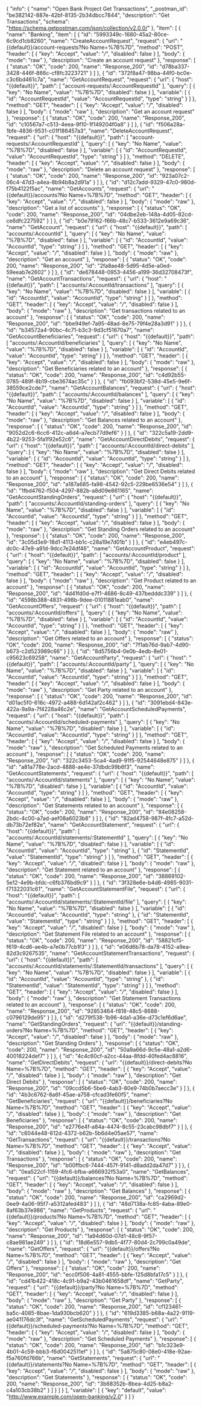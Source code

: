 {
  "info": {
    "name": "Open Bank Project Get Transactions",
    "_postman_id": "be382142-887e-42bf-8135-2b34dbcc7844",
    "description": "Get Transactions",
    "schema": "https://schema.getpostman.com/json/collection/v2.0.0/"
  },
  "item": [
    {
      "name": "Banking",
      "item": [
        {
          "id": "5993349c-1680-45a2-80ce-6c9cd1cb8260",
          "name": "CreateAccountRequest",
          "request": {
            "url": "{{default}}/account-requests?No Name=%7B%7D",
            "method": "POST",
            "header": [
              {
                "key": "Accept",
                "value": "*/*",
                "disabled": false
              }
            ],
            "body": {
              "mode": "raw"
            },
            "description": "Create an account request"
          },
          "response": [
            {
              "status": "OK",
              "code": 200,
              "name": "Response_200",
              "id": "d78ba337-3428-446f-866c-cf8fc3223721"
            }
          ]
        },
        {
          "id": "372f8a47-98ba-44f0-bc0e-c3c6bd461c7a",
          "name": "GetAccountRequest",
          "request": {
            "url": {
              "host": "{{default}}",
              "path": [
                "account-requests/:AccountRequestId"
              ],
              "query": [
                {
                  "key": "No Name",
                  "value": "%7B%7D",
                  "disabled": false
                }
              ],
              "variable": [
                {
                  "id": "AccountRequestId",
                  "value": "AccountRequestId",
                  "type": "string"
                }
              ]
            },
            "method": "GET",
            "header": [
              {
                "key": "Accept",
                "value": "*/*",
                "disabled": false
              }
            ],
            "body": {
              "mode": "raw"
            },
            "description": "Get an account request"
          },
          "response": [
            {
              "status": "OK",
              "code": 200,
              "name": "Response_200",
              "id": "c10567a7-c513-4eea-9f10-1f149204f0a8"
            }
          ]
        },
        {
          "id": "f506a28a-1bfe-4836-9531-c01f186457a3",
          "name": "DeleteAccountRequest",
          "request": {
            "url": {
              "host": "{{default}}",
              "path": [
                "account-requests/:AccountRequestId"
              ],
              "query": [
                {
                  "key": "No Name",
                  "value": "%7B%7D",
                  "disabled": false
                }
              ],
              "variable": [
                {
                  "id": "AccountRequestId",
                  "value": "AccountRequestId",
                  "type": "string"
                }
              ]
            },
            "method": "DELETE",
            "header": [
              {
                "key": "Accept",
                "value": "*/*",
                "disabled": false
              }
            ],
            "body": {
              "mode": "raw"
            },
            "description": "Delete an account request"
          },
          "response": [
            {
              "status": "OK",
              "code": 200,
              "name": "Response_200",
              "id": "923a07c2-06c4-47d3-a4ea-8b94b8a2d91a"
            }
          ]
        },
        {
          "id": "d12c7add-9329-47c0-980d-f75b4122f5ac",
          "name": "GetAccounts",
          "request": {
            "url": "{{default}}/accounts?No Name=%7B%7D",
            "method": "GET",
            "header": [
              {
                "key": "Accept",
                "value": "*/*",
                "disabled": false
              }
            ],
            "body": {
              "mode": "raw"
            },
            "description": "Get a list of accounts"
          },
          "response": [
            {
              "status": "OK",
              "code": 200,
              "name": "Response_200",
              "id": "04dbe2eb-148a-4d05-82cd-ce6dfc227592"
            }
          ]
        },
        {
          "id": "b0e79162-f66b-48c7-b533-3612e9a69c36",
          "name": "GetAccount",
          "request": {
            "url": {
              "host": "{{default}}",
              "path": [
                "accounts/:AccountId"
              ],
              "query": [
                {
                  "key": "No Name",
                  "value": "%7B%7D",
                  "disabled": false
                }
              ],
              "variable": [
                {
                  "id": "AccountId",
                  "value": "AccountId",
                  "type": "string"
                }
              ]
            },
            "method": "GET",
            "header": [
              {
                "key": "Accept",
                "value": "*/*",
                "disabled": false
              }
            ],
            "body": {
              "mode": "raw"
            },
            "description": "Get an account"
          },
          "response": [
            {
              "status": "OK",
              "code": 200,
              "name": "Response_200",
              "id": "2fa8ae48-5d95-4d5e-a0ed-59eeab7e2602"
            }
          ]
        },
        {
          "id": "de678448-0953-4456-a199-36d32708473f",
          "name": "GetAccountTransactions",
          "request": {
            "url": {
              "host": "{{default}}",
              "path": [
                "accounts/:AccountId/transactions"
              ],
              "query": [
                {
                  "key": "No Name",
                  "value": "%7B%7D",
                  "disabled": false
                }
              ],
              "variable": [
                {
                  "id": "AccountId",
                  "value": "AccountId",
                  "type": "string"
                }
              ]
            },
            "method": "GET",
            "header": [
              {
                "key": "Accept",
                "value": "*/*",
                "disabled": false
              }
            ],
            "body": {
              "mode": "raw"
            },
            "description": "Get transactions related to an account"
          },
          "response": [
            {
              "status": "OK",
              "code": 200,
              "name": "Response_200",
              "id": "bbe949ef-7a95-48ad-8e75-79f4e28a3d91"
            }
          ]
        },
        {
          "id": "b34572a4-90bc-4c71-b3c3-9d3cf51670a7",
          "name": "GetAccountBeneficiaries",
          "request": {
            "url": {
              "host": "{{default}}",
              "path": [
                "accounts/:AccountId/beneficiaries"
              ],
              "query": [
                {
                  "key": "No Name",
                  "value": "%7B%7D",
                  "disabled": false
                }
              ],
              "variable": [
                {
                  "id": "AccountId",
                  "value": "AccountId",
                  "type": "string"
                }
              ]
            },
            "method": "GET",
            "header": [
              {
                "key": "Accept",
                "value": "*/*",
                "disabled": false
              }
            ],
            "body": {
              "mode": "raw"
            },
            "description": "Get Beneficiaries related to an account"
          },
          "response": [
            {
              "status": "OK",
              "code": 200,
              "name": "Response_200",
              "id": "c4d92b55-0785-489f-8b19-cbe3674ac35c"
            }
          ]
        },
        {
          "id": "fb093bf2-538d-45e5-9e6f-38559ce2cde7",
          "name": "GetAccountBalances",
          "request": {
            "url": {
              "host": "{{default}}",
              "path": [
                "accounts/:AccountId/balances"
              ],
              "query": [
                {
                  "key": "No Name",
                  "value": "%7B%7D",
                  "disabled": false
                }
              ],
              "variable": [
                {
                  "id": "AccountId",
                  "value": "AccountId",
                  "type": "string"
                }
              ]
            },
            "method": "GET",
            "header": [
              {
                "key": "Accept",
                "value": "*/*",
                "disabled": false
              }
            ],
            "body": {
              "mode": "raw"
            },
            "description": "Get Balances related to an account"
          },
          "response": [
            {
              "status": "OK",
              "code": 200,
              "name": "Response_200",
              "id": "9052d2c6-6cc6-412c-a6d4-a7ecb77d9ef6"
            }
          ]
        },
        {
          "id": "322c5a19-2dd9-4b22-9253-5fa1f92e52c6",
          "name": "GetAccountDirectDebits",
          "request": {
            "url": {
              "host": "{{default}}",
              "path": [
                "accounts/:AccountId/direct-debits"
              ],
              "query": [
                {
                  "key": "No Name",
                  "value": "%7B%7D",
                  "disabled": false
                }
              ],
              "variable": [
                {
                  "id": "AccountId",
                  "value": "AccountId",
                  "type": "string"
                }
              ]
            },
            "method": "GET",
            "header": [
              {
                "key": "Accept",
                "value": "*/*",
                "disabled": false
              }
            ],
            "body": {
              "mode": "raw"
            },
            "description": "Get Direct Debits related to an account"
          },
          "response": [
            {
              "status": "OK",
              "code": 200,
              "name": "Response_200",
              "id": "a187a685-fa98-4542-92c5-229be6536e54"
            }
          ]
        },
        {
          "id": "1fbd4762-f504-4297-882b-a8d09e861165",
          "name": "GetAccountStandingOrders",
          "request": {
            "url": {
              "host": "{{default}}",
              "path": [
                "accounts/:AccountId/standing-orders"
              ],
              "query": [
                {
                  "key": "No Name",
                  "value": "%7B%7D",
                  "disabled": false
                }
              ],
              "variable": [
                {
                  "id": "AccountId",
                  "value": "AccountId",
                  "type": "string"
                }
              ]
            },
            "method": "GET",
            "header": [
              {
                "key": "Accept",
                "value": "*/*",
                "disabled": false
              }
            ],
            "body": {
              "mode": "raw"
            },
            "description": "Get Standing Orders related to an account"
          },
          "response": [
            {
              "status": "OK",
              "code": 200,
              "name": "Response_200",
              "id": "3c05d3e9-18d1-4113-bb1c-c28a19e7d01b"
            }
          ]
        },
        {
          "id": "e4eb497c-dc0c-47e9-a91d-9dcc7e24df46",
          "name": "GetAccountProduct",
          "request": {
            "url": {
              "host": "{{default}}",
              "path": [
                "accounts/:AccountId/product"
              ],
              "query": [
                {
                  "key": "No Name",
                  "value": "%7B%7D",
                  "disabled": false
                }
              ],
              "variable": [
                {
                  "id": "AccountId",
                  "value": "AccountId",
                  "type": "string"
                }
              ]
            },
            "method": "GET",
            "header": [
              {
                "key": "Accept",
                "value": "*/*",
                "disabled": false
              }
            ],
            "body": {
              "mode": "raw"
            },
            "description": "Get Product related to an account"
          },
          "response": [
            {
              "status": "OK",
              "code": 200,
              "name": "Response_200",
              "id": "4d41fd0d-e7f1-4686-8c49-437bedddc339"
            }
          ]
        },
        {
          "id": "4598b388-4831-498b-9dee-01011881eab0",
          "name": "GetAccountOffers",
          "request": {
            "url": {
              "host": "{{default}}",
              "path": [
                "accounts/:AccountId/offers"
              ],
              "query": [
                {
                  "key": "No Name",
                  "value": "%7B%7D",
                  "disabled": false
                }
              ],
              "variable": [
                {
                  "id": "AccountId",
                  "value": "AccountId",
                  "type": "string"
                }
              ]
            },
            "method": "GET",
            "header": [
              {
                "key": "Accept",
                "value": "*/*",
                "disabled": false
              }
            ],
            "body": {
              "mode": "raw"
            },
            "description": "Get Offers related to an account"
          },
          "response": [
            {
              "status": "OK",
              "code": 200,
              "name": "Response_200",
              "id": "7f1ab76d-9ab7-4d90-b673-c2d523989c66"
            }
          ]
        },
        {
          "id": "8d5756b4-0e0b-4edb-8e01-c95623c69258",
          "name": "GetAccountParty",
          "request": {
            "url": {
              "host": "{{default}}",
              "path": [
                "accounts/:AccountId/party"
              ],
              "query": [
                {
                  "key": "No Name",
                  "value": "%7B%7D",
                  "disabled": false
                }
              ],
              "variable": [
                {
                  "id": "AccountId",
                  "value": "AccountId",
                  "type": "string"
                }
              ]
            },
            "method": "GET",
            "header": [
              {
                "key": "Accept",
                "value": "*/*",
                "disabled": false
              }
            ],
            "body": {
              "mode": "raw"
            },
            "description": "Get Party related to an account"
          },
          "response": [
            {
              "status": "OK",
              "code": 200,
              "name": "Response_200",
              "id": "d01ac5f0-616c-4972-a488-6d142af2c462"
            }
          ]
        },
        {
          "id": "3091ebd4-843e-422a-9a9a-7f4228a46c2e",
          "name": "GetAccountScheduledPayments",
          "request": {
            "url": {
              "host": "{{default}}",
              "path": [
                "accounts/:AccountId/scheduled-payments"
              ],
              "query": [
                {
                  "key": "No Name",
                  "value": "%7B%7D",
                  "disabled": false
                }
              ],
              "variable": [
                {
                  "id": "AccountId",
                  "value": "AccountId",
                  "type": "string"
                }
              ]
            },
            "method": "GET",
            "header": [
              {
                "key": "Accept",
                "value": "*/*",
                "disabled": false
              }
            ],
            "body": {
              "mode": "raw"
            },
            "description": "Get Scheduled Payments related to an account"
          },
          "response": [
            {
              "status": "OK",
              "code": 200,
              "name": "Response_200",
              "id": "322c3453-5ca4-4ad9-91f5-92544648e875"
            }
          ]
        },
        {
          "id": "a81a778e-2acd-4888-ae4e-37dbdc99b6f3",
          "name": "GetAccountStatements",
          "request": {
            "url": {
              "host": "{{default}}",
              "path": [
                "accounts/:AccountId/statements"
              ],
              "query": [
                {
                  "key": "No Name",
                  "value": "%7B%7D",
                  "disabled": false
                }
              ],
              "variable": [
                {
                  "id": "AccountId",
                  "value": "AccountId",
                  "type": "string"
                }
              ]
            },
            "method": "GET",
            "header": [
              {
                "key": "Accept",
                "value": "*/*",
                "disabled": false
              }
            ],
            "body": {
              "mode": "raw"
            },
            "description": "Get Statements related to an account"
          },
          "response": [
            {
              "status": "OK",
              "code": 200,
              "name": "Response_200",
              "id": "84e08258-2bdc-4c00-a7ad-aef08a6023b8"
            }
          ]
        },
        {
          "id": "82ad4758-987f-4fc7-a52d-db73b72ef82e",
          "name": "GetAccountStatement",
          "request": {
            "url": {
              "host": "{{default}}",
              "path": [
                "accounts/:AccountId/statements/:StatementId"
              ],
              "query": [
                {
                  "key": "No Name",
                  "value": "%7B%7D",
                  "disabled": false
                }
              ],
              "variable": [
                {
                  "id": "AccountId",
                  "value": "AccountId",
                  "type": "string"
                },
                {
                  "id": "StatementId",
                  "value": "StatementId",
                  "type": "string"
                }
              ]
            },
            "method": "GET",
            "header": [
              {
                "key": "Accept",
                "value": "*/*",
                "disabled": false
              }
            ],
            "body": {
              "mode": "raw"
            },
            "description": "Get Statement related to an account"
          },
          "response": [
            {
              "status": "OK",
              "code": 200,
              "name": "Response_200",
              "id": "38869102-5e12-4e9b-bfdc-c6fb376bd9c9"
            }
          ]
        },
        {
          "id": "3f328e6e-b4d6-4985-9031-f71322031c61",
          "name": "GetAccountStatementFile",
          "request": {
            "url": {
              "host": "{{default}}",
              "path": [
                "accounts/:AccountId/statements/:StatementId/file"
              ],
              "query": [
                {
                  "key": "No Name",
                  "value": "%7B%7D",
                  "disabled": false
                }
              ],
              "variable": [
                {
                  "id": "AccountId",
                  "value": "AccountId",
                  "type": "string"
                },
                {
                  "id": "StatementId",
                  "value": "StatementId",
                  "type": "string"
                }
              ]
            },
            "method": "GET",
            "header": [
              {
                "key": "Accept",
                "value": "*/*",
                "disabled": false
              }
            ],
            "body": {
              "mode": "raw"
            },
            "description": "Get Statement File related to an account"
          },
          "response": [
            {
              "status": "OK",
              "code": 200,
              "name": "Response_200",
              "id": "58821cf5-f619-4cd6-ae4b-a7e0b77cb1f3"
            }
          ]
        },
        {
          "id": "e06d6b78-da78-4152-a9ea-82d3c9267535",
          "name": "GetAccountStatementTransactions",
          "request": {
            "url": {
              "host": "{{default}}",
              "path": [
                "accounts/:AccountId/statements/:StatementId/transactions"
              ],
              "query": [
                {
                  "key": "No Name",
                  "value": "%7B%7D",
                  "disabled": false
                }
              ],
              "variable": [
                {
                  "id": "AccountId",
                  "value": "AccountId",
                  "type": "string"
                },
                {
                  "id": "StatementId",
                  "value": "StatementId",
                  "type": "string"
                }
              ]
            },
            "method": "GET",
            "header": [
              {
                "key": "Accept",
                "value": "*/*",
                "disabled": false
              }
            ],
            "body": {
              "mode": "raw"
            },
            "description": "Get Statement Transactions related to an account"
          },
          "response": [
            {
              "status": "OK",
              "code": 200,
              "name": "Response_200",
              "id": "92853464-f818-48c5-8688-c0796129de95"
            }
          ]
        },
        {
          "id": "d279f538-1b96-4da1-a36e-d73c1ef6d6ae",
          "name": "GetStandingOrders",
          "request": {
            "url": "{{default}}/standing-orders?No Name=%7B%7D",
            "method": "GET",
            "header": [
              {
                "key": "Accept",
                "value": "*/*",
                "disabled": false
              }
            ],
            "body": {
              "mode": "raw"
            },
            "description": "Get Standing Orders"
          },
          "response": [
            {
              "status": "OK",
              "code": 200,
              "name": "Response_200",
              "id": "50a9a66d-9c5e-48a1-a2d6-40018224def7"
            }
          ]
        },
        {
          "id": "4c4c60cf-a2cc-44aa-8fdd-40fed4ac8816",
          "name": "GetDirectDebits",
          "request": {
            "url": "{{default}}/direct-debits?No Name=%7B%7D",
            "method": "GET",
            "header": [
              {
                "key": "Accept",
                "value": "*/*",
                "disabled": false
              }
            ],
            "body": {
              "mode": "raw"
            },
            "description": "Get Direct Debits"
          },
          "response": [
            {
              "status": "OK",
              "code": 200,
              "name": "Response_200",
              "id": "09ccd5b6-5be6-4ab3-80e9-74b0b7aecc3e"
            }
          ]
        },
        {
          "id": "4b3c6762-8a6f-45ae-a758-cfcad3fe60f5",
          "name": "GetBeneficiaries",
          "request": {
            "url": "{{default}}/beneficiaries?No Name=%7B%7D",
            "method": "GET",
            "header": [
              {
                "key": "Accept",
                "value": "*/*",
                "disabled": false
              }
            ],
            "body": {
              "mode": "raw"
            },
            "description": "Get Beneficiaries"
          },
          "response": [
            {
              "status": "OK",
              "code": 200,
              "name": "Response_200",
              "id": "e2776e4f-a84a-4474-8c55-23cabc98dbf7"
            }
          ]
        },
        {
          "id": "c6044e48-612d-4372-b62b-5b6d4e05ae57",
          "name": "GetTransactions",
          "request": {
            "url": "{{default}}/transactions?No Name=%7B%7D",
            "method": "GET",
            "header": [
              {
                "key": "Accept",
                "value": "*/*",
                "disabled": false
              }
            ],
            "body": {
              "mode": "raw"
            },
            "description": "Get Transactions"
          },
          "response": [
            {
              "status": "OK",
              "code": 200,
              "name": "Response_200",
              "id": "b00ffbc6-7444-457f-9141-d8add2da47d7"
            }
          ]
        },
        {
          "id": "0ea522cf-1159-4fc6-bfba-a666932f53a0",
          "name": "GetBalances",
          "request": {
            "url": "{{default}}/balances?No Name=%7B%7D",
            "method": "GET",
            "header": [
              {
                "key": "Accept",
                "value": "*/*",
                "disabled": false
              }
            ],
            "body": {
              "mode": "raw"
            },
            "description": "Get Balances"
          },
          "response": [
            {
              "status": "OK",
              "code": 200,
              "name": "Response_200",
              "id": "ca2969d2-0ee9-4a06-95f7-a5312afed483"
            }
          ]
        },
        {
          "id": "48d7138a-fc85-4aba-89e0-8af63b37e986",
          "name": "GetProducts",
          "request": {
            "url": "{{default}}/products?No Name=%7B%7D",
            "method": "GET",
            "header": [
              {
                "key": "Accept",
                "value": "*/*",
                "disabled": false
              }
            ],
            "body": {
              "mode": "raw"
            },
            "description": "Get Products"
          },
          "response": [
            {
              "status": "OK",
              "code": 200,
              "name": "Response_200",
              "id": "1a94d60d-07d1-48c8-9f57-c8ae981ae249"
            }
          ]
        },
        {
          "id": "18d6e557-9db5-4f77-80d4-2c799c0a49de",
          "name": "GetOffers",
          "request": {
            "url": "{{default}}/offers?No Name=%7B%7D",
            "method": "GET",
            "header": [
              {
                "key": "Accept",
                "value": "*/*",
                "disabled": false
              }
            ],
            "body": {
              "mode": "raw"
            },
            "description": "Get Offers"
          },
          "response": [
            {
              "status": "OK",
              "code": 200,
              "name": "Response_200",
              "id": "ecc0f506-4a81-4555-bbfe-125d8bfa17c5"
            }
          ]
        },
        {
          "id": "cd41b422-418c-4c91-b9a2-43b0461658df",
          "name": "GetParty",
          "request": {
            "url": "{{default}}/party?No Name=%7B%7D",
            "method": "GET",
            "header": [
              {
                "key": "Accept",
                "value": "*/*",
                "disabled": false
              }
            ],
            "body": {
              "mode": "raw"
            },
            "description": "Get Party"
          },
          "response": [
            {
              "status": "OK",
              "code": 200,
              "name": "Response_200",
              "id": "cf123461-ba5c-4085-8bae-1da930bcb620"
            }
          ]
        },
        {
          "id": "619d3385-b68a-4a22-9119-ae041176dc3f",
          "name": "GetScheduledPayments",
          "request": {
            "url": "{{default}}/scheduled-payments?No Name=%7B%7D",
            "method": "GET",
            "header": [
              {
                "key": "Accept",
                "value": "*/*",
                "disabled": false
              }
            ],
            "body": {
              "mode": "raw"
            },
            "description": "Get Scheduled Payments"
          },
          "response": [
            {
              "status": "OK",
              "code": 200,
              "name": "Response_200",
              "id": "b1c323e9-4b01-4c59-bbb3-f6d0042511ef"
            }
          ]
        },
        {
          "id": "5a875c80-08e0-418e-92ae-f5a760fd766b",
          "name": "GetStatements",
          "request": {
            "url": "{{default}}/statements?No Name=%7B%7D",
            "method": "GET",
            "header": [
              {
                "key": "Accept",
                "value": "*/*",
                "disabled": false
              }
            ],
            "body": {
              "mode": "raw"
            },
            "description": "Get Statements"
          },
          "response": [
            {
              "status": "OK",
              "code": 200,
              "name": "Response_200",
              "id": "3b68352b-8bea-4d25-b8a2-c4a103cb38b2"
            }
          ]
        }
      ]
    }
  ],
  "variable": [
    {
      "key": "default",
      "value": "http://www.example.com/open-banking/v2.0"
    }
  ]
}
